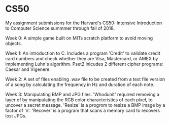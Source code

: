 # CS50
My assignment submissions for the Harvard's CS50: Intensive Introduction to Computer Science summmer through fall of 2018.

Week 0: A simple game built on MITs scratch platform to avoid moving objects.

Week 1: An introduction to C. Includes a program 'Credit' to validate credit card numbers and check whether they are Visa, Mastercard, or AMEX by implementing Luhn's algorithm. Pset2 inlcudes 2 different cipher programs: Caesar and Vigenere.

Week 2: A set of files enabling .wav file to be created from a text file version of a song by calculating the frequency in Hz and duration of each note.

Week 3: Manipulating BMP and JPG files. 'Whodunit' required removing a layer of by manipulating the RGB color characteristics of each pixel, to uncover a secret message. 'Resize' is a progrom to resize a BMP image by a factor of 'n'. 'Recover' is a program that scans a memory card to recovers lost JPGs.

